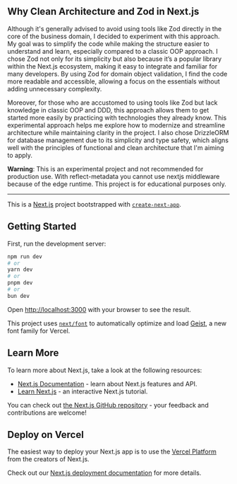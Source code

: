 ## Why Clean Architecture and Zod in Next.js
Although it's generally advised to avoid using tools like Zod directly in the core of the business domain, 
I decided to experiment with this approach. My goal was to simplify the code while making the structure 
easier to understand and learn, especially compared to a classic OOP approach. I chose Zod not only for its 
simplicity but also because it’s a popular library within the Next.js ecosystem, making it easy to integrate 
and familiar for many developers. By using Zod for domain object validation, I find the code more readable and 
accessible, allowing a focus on the essentials without adding unnecessary complexity.

Moreover, for those who are accustomed to using tools like Zod but lack knowledge in classic OOP and DDD, 
this approach allows them to get started more easily by practicing with technologies they already know. 
This experimental approach helps me explore how to modernize and streamline architecture while maintaining clarity in the project. 
I also chose DrizzleORM for database management due to its simplicity and type safety, which aligns well with the principles of 
functional and clean architecture that I'm aiming to apply.

**Warning**: This is an experimental project and not recommended for production use. With reflect-metadata you
cannot use nextjs middleware because of the edge runtime. This project is for educational purposes only.

---

This is a [Next.js](https://nextjs.org) project bootstrapped with [`create-next-app`](https://nextjs.org/docs/app/api-reference/cli/create-next-app).

## Getting Started

First, run the development server:

```bash
npm run dev
# or
yarn dev
# or
pnpm dev
# or
bun dev
```

Open [http://localhost:3000](http://localhost:3000) with your browser to see the result.

This project uses [`next/font`](https://nextjs.org/docs/app/building-your-application/optimizing/fonts) to automatically optimize and load [Geist](https://vercel.com/font), a new font family for Vercel.

## Learn More

To learn more about Next.js, take a look at the following resources:

- [Next.js Documentation](https://nextjs.org/docs) - learn about Next.js features and API.
- [Learn Next.js](https://nextjs.org/learn) - an interactive Next.js tutorial.

You can check out [the Next.js GitHub repository](https://github.com/vercel/next.js) - your feedback and contributions are welcome!

## Deploy on Vercel

The easiest way to deploy your Next.js app is to use the [Vercel Platform](https://vercel.com/new?utm_medium=default-template&filter=next.js&utm_source=create-next-app&utm_campaign=create-next-app-readme) from the creators of Next.js.

Check out our [Next.js deployment documentation](https://nextjs.org/docs/app/building-your-application/deploying) for more details.

